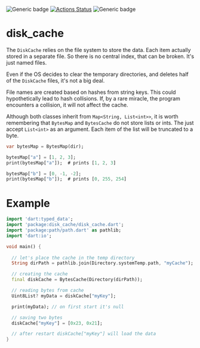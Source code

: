 ![Generic badge](https://img.shields.io/badge/status-draft-red.svg)
[![Actions Status](https://github.com/rtmigo/dart_disk_cache/workflows/unittest/badge.svg?branch=master)](https://github.com/rtmigo/dart_disk_cache/actions)
![Generic badge](https://img.shields.io/badge/tested_on-Windows_|_MacOS_|_Ubuntu-blue.svg)

# disk_cache

The `DiskCache` relies on the file system to store the data. Each item actually stored in a separate
file. So there is no central index, that can be broken. It's just named files.

Even if the OS decides to clear the temporary directories, and deletes half of the `DiskCache`
files, it's not a big deal.

File names are created based on hashes from string keys. This could hypothetically lead to hash
collisions. If, by a rare miracle, the program encounters a collision, it will not affect the cache.

Although both classes inherit from `Map<String, List<int>>`, it is worth remembering that `BytesMap` and 
`BytesCache` do not store lists or ints. The just accept `List<int>` as an argument. Each item 
of the list will be truncated to a byte. 

``` dart
var bytesMap = BytesMap(dir);

bytesMap["a"] = [1, 2, 3];
print(bytesMap["a"]);  # prints [1, 2, 3]

bytesMap["b"] = [0, -1, -2];
print(bytesMap["b"]);  # prints [0, 255, 254]
```

# Example

``` dart
import 'dart:typed_data';
import 'package:disk_cache/disk_cache.dart';
import 'package:path/path.dart' as pathlib;
import 'dart:io';

void main() {
  
  // let's place the cache in the temp directory
  String dirPath = pathlib.join(Directory.systemTemp.path, "myCache");

  // creating the cache
  final diskCache = BytesCache(Directory(dirPath));

  // reading bytes from cache
  Uint8List? myData = diskCache["myKey"];

  print(myData); // on first start it's null

  // saving two bytes
  diskCache["myKey"] = [0x23, 0x21];

  // after restart diskCache["myKey"] will load the data
}
```